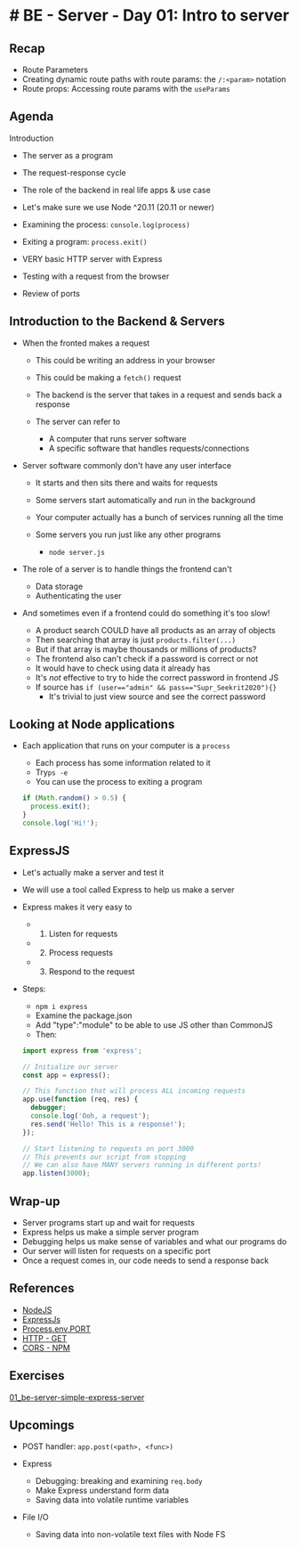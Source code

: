 # # BE - Server - Day 01: Intro to server

## Recap

- Route Parameters
- Creating dynamic route paths with route params: the `/:<param>` notation
- Route props: Accessing route params with the `useParams`

## Agenda

Introduction

- The server as a program
- The request-response cycle
- The role of the backend in real life apps & use case
- Let's make sure we use Node ^20.11 (20.11 or newer)
- Examining the process: `console.log(process)`
- Exiting a program: `process.exit()`

- VERY basic HTTP server with Express
- Testing with a request from the browser
- Review of ports

## Introduction to the Backend & Servers

- When the fronted makes a request

  - This could be writing an address in your browser
  - This could be making a `fetch()` request

  - The backend is the server that takes in a request and sends back a response
  - The server can refer to
    - A computer that runs server software
    - A specific software that handles requests/connections

- Server software commonly don't have any user interface

  - It starts and then sits there and waits for requests

  - Some servers start automatically and run in the background
  - Your computer actually has a bunch of services running all the time
  - Some servers you run just like any other programs
    - `node server.js`

- The role of a server is to handle things the frontend can't

  - Data storage
  - Authenticating the user

- And sometimes even if a frontend could do something it's too slow!
  - A product search COULD have all products as an array of objects
  - Then searching that array is just `products.filter(...)`
  - But if that array is maybe thousands or millions of products?
  - The frontend also can't check if a password is correct or not
  - It would have to check using data it already has
  - It's _not_ effective to try to hide the correct password in frontend JS
  - If source has `if (user=="admin" && pass=="Supr_Seekrit2020"){}`
    - It's trivial to just view source and see the correct password

## Looking at Node applications

- Each application that runs on your computer is a `process`

  - Each process has some information related to it
  - Try`ps -e`
  - You can use the process to exiting a program

  ```js
  if (Math.random() > 0.5) {
    process.exit();
  }
  console.log('Hi!');
  ```

## ExpressJS

- Let's actually make a server and test it
- We will use a tool called Express to help us make a server
- Express makes it very easy to

  - 1. Listen for requests
  - 2. Process requests
  - 3. Respond to the request

- Steps:

  - `npm i express`
  - Examine the package.json
  - Add "type":"module" to be able to use JS other than CommonJS
  - Then:     

  ```js
  import express from 'express';

  // Initialize our server
  const app = express();

  // This function that will process ALL incoming requests
  app.use(function (req, res) {
    debugger;
    console.log('Ooh, a request');
    res.send('Hello! This is a response!');
  });

  // Start listening to requests on port 3000
  // This prevents our script from stopping
  // We can also have MANY servers running in different ports!
  app.listen(3000);
  ```

## Wrap-up

- Server programs start up and wait for requests
- Express helps us make a simple server program
- Debugging helps us make sense of variables and what our programs do
- Our server will listen for requests on a specific port
- Once a request comes in, our code needs to send a response back

## References

- [NodeJS](https://nodejs.org/en)
- [ExpressJs](https://expressjs.com/)
- [Process.env.PORT](https://developerport.medium.com/understanding-process-env-port-in-node-js-e09aef80384c)
- [HTTP - GET](https://reqbin.com/Article/HttpGet)
- [CORS - NPM](https://www.npmjs.com/package/cors)

## Exercises

[01_be-server-simple-express-server](https://classroom.github.com/a/8XJ4l2HK)

## Upcomings

- POST handler: `app.post(<path>, <func>)`

- Express
  - Debugging: breaking and examining `req.body`
  - Make Express understand form data
  - Saving data into volatile runtime variables

- File I/O
  - Saving data into non-volatile text files with Node FS
    